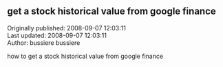 ## get a stock historical value from google finance   
Originally published: 2008-09-07 12:03:11  
Last updated: 2008-09-07 12:03:11  
Author: bussiere bussiere  
  
how to get a stock historical value from google finance